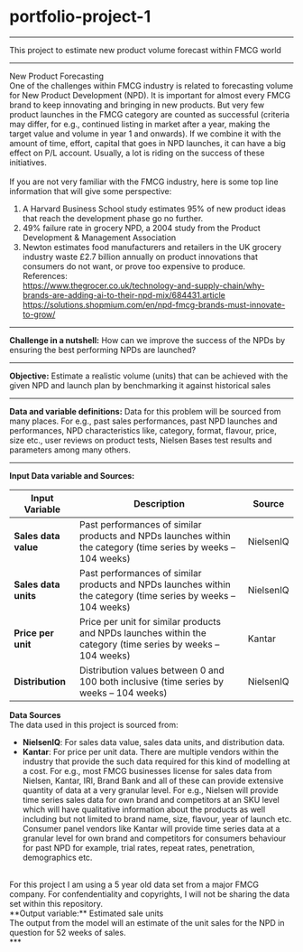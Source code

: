 # portfolio-project-1
***
This project to estimate new product volume forecast within FMCG world
***
New Product Forecasting
<br/>
One of the challenges within FMCG industry is related to forecasting volume for New Product Development (NPD). It is important for almost every FMCG brand to keep innovating and bringing in new products. But very few product launches in the FMCG category are counted as successful (criteria may differ, for e.g., continued listing in market after a year, making the target value and volume in year 1 and onwards). If we combine it with the amount of time, effort, capital that goes in NPD launches, it can have a big effect on P/L account. Usually, a lot is riding on the success of these initiatives.
<br/><br/>
If you are not very familiar with the FMCG industry, here is some top line information that will give some perspective:
<br/>
1.	A Harvard Business School study estimates 95% of new product ideas that reach the development phase go no further.<br/>
2.	49% failure rate in grocery NPD, a 2004 study from the Product Development & Management Association<br/>
3.	Newton estimates food manufacturers and retailers in the UK grocery industry waste £2.7 billion annually on product innovations that consumers do not want, or prove too expensive to produce.<br/>
References:<br/>
https://www.thegrocer.co.uk/technology-and-supply-chain/why-brands-are-adding-ai-to-their-npd-mix/684431.article<br/>
https://solutions.shopmium.com/en/npd-fmcg-brands-must-innovate-to-grow/<br/>
***
**Challenge in a nutshell:** How can we improve the success of the NPDs by ensuring the best performing NPDs are launched?
***
**Objective:** Estimate a realistic volume (units) that can be achieved with the given NPD and launch plan by benchmarking it against historical sales
***
**Data and variable definitions:** Data for this problem will be sourced from many places. For e.g., past sales performances, past NPD launches and performances, NPD characteristics like, category, format, flavour, price, size etc., user reviews on product tests, Nielsen Bases test results and parameters among many others.
***
**Input Data variable and Sources:**

| Input Variable      | Description                                                                                      | Source        |
|---------------------|--------------------------------------------------------------------------------------------------|---------------|
| **Sales data value** | Past performances of similar products and NPDs launches within the category (time series by weeks – 104 weeks) | NielsenIQ     |
| **Sales data units** | Past performances of similar products and NPDs launches within the category (time series by weeks – 104 weeks) | NielsenIQ     |
| **Price per unit**   | Price per unit for similar products and NPDs launches within the category (time series by weeks – 104 weeks) | Kantar        |
| **Distribution**     | Distribution values between 0 and 100 both inclusive (time series by weeks – 104 weeks)         | NielsenIQ     |

**Data Sources** <br/>
The data used in this project is sourced from:

- **NielsenIQ**: For sales data value, sales data units, and distribution data.
- **Kantar**: For price per unit data.
There are multiple vendors within the industry that provide the such data required for this kind of modelling at a cost. For e.g., most FMCG businesses license for sales data from Nielsen, Kantar, IRI, Brand Bank and all of these can provide extensive quantity of data at a very granular level. For e.g., Nielsen will provide time series sales data for own brand and competitors at an SKU level which will have qualitative information about the products as well including but not limited to brand name, size, flavour, year of launch etc. Consumer panel vendors like Kantar will provide time series data at a granular level for own brand and competitors for consumers behaviour for past NPD for example, trial rates, repeat rates, penetration, demographics etc.
<br/>
For this project I am using a 5 year old data set from a major FMCG company. For confendentiality and copyrights, I will not be sharing the data set within this repository.
<br/>
**Output variable:** Estimated sale units <br/>
The output from the model will an estimate of the unit sales for the NPD in question for 52 weeks of sales. <br/>
***


